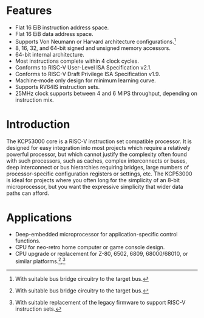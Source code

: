 # Features

* Flat 16 EiB instruction address space.
* Flat 16 EiB data address space.
* Supports Von Neumann or Harvard architecture configurations.[^1]
* 8, 16, 32, and 64-bit signed and unsigned memory accessors.
* 64-bit internal architecture.
* Most instructions complete within 4 clock cycles.
* Conforms to RISC-V User-Level ISA Specification v2.1.
* Conforms to RISC-V Draft Privilege ISA Specification v1.9.
* Machine-mode only design for minimum learning curve.
* Supports RV64IS instruction sets.
* 25MHz clock supports between 4 and 6 MIPS throughput, depending on instruction mix.

# Introduction

The KCP53000 core is
a RISC-V instruction set compatible
processor.
It is designed for easy integration
into most projects which require
a relatively powerful processor,
but which cannot justify the complexity
often found with such processors, such as
caches,
complex interconnects or buses,
deep interconnect or bus hierarchies requiring bridges,
large numbers of processor-specific configuration registers or settings,
etc.
The KCP53000 is ideal for projects
where you often long for the simplicity
of an 8-bit microprocessor,
but you want the expressive simplicity
that wider data paths can afford.

# Applications

* Deep-embedded microprocessor for application-specific control functions.
* CPU for neo-retro home computer or game console design.
* CPU upgrade or replacement for Z-80, 6502, 6809, 68000/68010, or similar platforms.[^1],[^2]

[^1]: With suitable bus bridge circuitry to the target bus.
[^2]: With suitable replacement of the legacy firmware to support RISC-V instruction sets.


